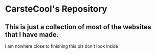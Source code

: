 <!DOCTYPE html>
<html>
<body>
	<h1>CarsteCool's Repository</h1>
	<h2>This is just a collection of most of the websites that I have made.</h2>
	<p>I am nowhere close to finishing this plz don't look inside<p>
</body>
</html>
